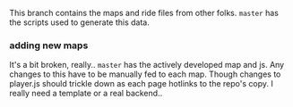 
This branch contains the maps and ride files from other folks.
`master` has the scripts used to generate this data.

### adding new maps
It's a bit broken, really..
`master` has the actively developed map and js.
Any changes to this have to be manually fed to each map.
Though changes to player.js should trickle down as each page hotlinks to the repo's copy.
I really need a template or a real backend..
